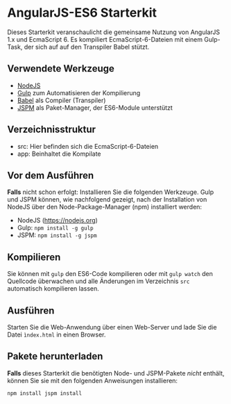# AngularJS-ES6 Starterkit

Dieses Starterkit veranschaulicht die gemeinsame Nutzung von AngularJS 1.x und EcmaScript 6. Es kompiliert EcmaScript-6-Dateien mit einem Gulp-Task, der sich auf auf den Transpiler Babel stützt.

## Verwendete Werkzeuge

- [NodeJS](https://nodejs.org)
- [Gulp](http://gulpjs.com/) zum Automatisieren der Kompilierung
- [Babel](https://babeljs.io/) als Compiler (Transpiler)
- [JSPM](http://jspm.io/) als Paket-Manager, der ES6-Module unterstützt

## Verzeichnisstruktur

- src: Hier befinden sich die EcmaScript-6-Dateien
- app: Beinhaltet die Kompilate

## Vor dem Ausführen

**Falls** nicht schon erfolgt: Installieren Sie die folgenden Werkzeuge. Gulp und JSPM können, wie nachfolgend gezeigt, nach der Installation von NodeJS über den Node-Package-Manager (npm) installiert werden: 

- NodeJS (https://nodejs.org)
- Gulp: ``npm install -g gulp``
- JSPM: ``npm install -g jspm``

## Kompilieren 

Sie können mit ``gulp`` den ES6-Code kompilieren oder mit ``gulp watch`` den Quellcode überwachen und alle Änderungen im Verzeichnis ``src`` automatisch kompilieren lassen.

## Ausführen

Starten Sie die Web-Anwendung über einen Web-Server und lade Sie die Datei ``ìndex.html`` in einen Browser.

## Pakete herunterladen

**Falls** dieses Starterkit die benötigten Node- und JSPM-Pakete *nicht* enthält, können Sie sie mit den folgenden Anweisungen installieren:

``
npm install
jspm install
``
